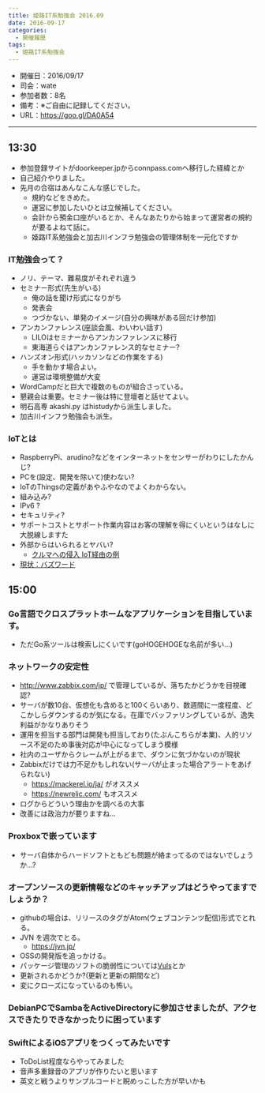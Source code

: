 ```yaml
---
title: 姫路IT系勉強会 2016.09
date: 2016-09-17
categories:
  - 開催履歴
tags:
  - 姫路IT系勉強会
---
```


- 開催日：2016/09/17
- 司会：wate
- 参加者数：8名
- 備考：※ご自由に記録してください。
- URL：https://goo.gl/DA0A54

----------

## 13:30

- 参加登録サイトがdoorkeeper.jpからconnpass.comへ移行した経緯とか
- 自己紹介やりました。
- 先月の合宿はあんなこんな感じでした。
  - 規約などをきめた。
  - 運営に参加したいひとは立候補してください。
  - 会計から預金口座がいるとか、そんなあたりから始まって運営者の規約が要るよねて話に。
  - 姫路IT系勉強会と加古川インフラ勉強会の管理体制を一元化ですか

### IT勉強会って？

- ノリ、テーマ、難易度がそれぞれ違う
- セミナー形式(先生がいる)
  - 俺の話を聞け形式になりがち
  - 発表会
  - つづかない、単発のイメージ(自分の興味がある回だけ参加)
- アンカンファレンス(座談会風、わいわい話す)
  - LILOはセミナーからアンカンファレンスに移行
  - 東海道らぐはアンカンファレンス的なセミナー?
- ハンズオン形式(ハッカソンなどの作業をする)
  - 手を動かす場合よい。
  - 運営は環境整備が大変
- WordCampだと巨大で複数のものが組合さっている。
- 懇親会は重要。セミナー後は特に登壇者と話せてよい。
- 明石高専 akashi.py はhistudyから派生しました。
- 加古川インフラ勉強会も派生。

### IoTとは

- RaspberryPi、arudino?などをインターネットをセンサーがわりにしたかんじ?
- PCを(設定、開発を除いて)使わない?
- IoTのThingsの定義があやふやなのでよくわからない。
- 組み込み?
- IPv6 ?
- セキュリティ?
- サポートコストとサポート作業内容はお客の理解を得にくいというはなしに大脱線しますた
- 外部からはいられるとヤバい?
  - [クルマへの侵入 IoT経由の例](http://japanese.engadget.com/2015/08/13/sms-obd-ii/)
- [現状：バズワード](https://ja.wikipedia.org/wiki/%E3%83%90%E3%82%BA%E3%83%AF%E3%83%BC%E3%83%89)

## 15:00

### Go言語でクロスプラットホームなアプリケーションを目指しています。  

- ただGo系ツールは検索しにくいです(goHOGEHOGEな名前が多い...)

### ネットワークの安定性

- http://www.zabbix.com/jp/ で管理しているが、落ちたかどうかを目視確認?
- サーバが数10台、仮想化も含めると100くらいあり、数週間に一度程度、どこかしらダウンするのが気になる。在庫でバッファリングしているが、逸失利益がかなりありそう
- 運用を担当する部門は開発も担当しており(たぶんこちらが本業)、人的リソース不足のため事後対応が中心になってしまう模様
- 社内のユーザからクレームが上がるまで、ダウンに気づかないのが現状
- Zabbixだけでは力不足かもしれない(サーバが止まった場合アラートをあげられない)
  - https://mackerel.io/ja/ がオススメ
  - https://newrelic.com/ もオススメ
- ログからどういう理由かを調べるの大事
- 改善には政治力が要りますね...

### Proxboxで嵌っています

- サーバ自体からハードソフトともども問題が絡まってるのではないでしょうか...?

### オープンソースの更新情報などのキャッチアップはどうやってますでしょうか？

- githubの場合は、リリースのタグがAtom(ウェブコンテンツ配信)形式でとれる。
- JVN を週次でとる。
  - https://jvn.jp/
- OSSの開発版を追っかける。
- パッケージ管理のソフトの脆弱性については[Vuls](https://github.com/future-architect/vuls)とか
- 更新されるかどうか?(更新と更新の期間など)
- 変にクローズになっているのも怖い。

### DebianPCでSambaをActiveDirectoryに参加させましたが、アクセスできたりできなかったりに困っています

### SwiftによるiOSアプリをつくってみたいです

- ToDoList程度ならやってみました
- 音声多重録音のアプリが作りたいと思います
- 英文と戦うよりサンプルコードと睨めっこした方が早いかも

